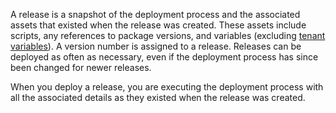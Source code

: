 A release is a snapshot of the deployment process and the associated assets that existed when the release was created. These assets include scripts, any references to package versions, and variables (excluding [tenant variables](/docs/tenants/tenant-variables/)). A version number is assigned to a release. Releases can be deployed as often as necessary, even if the deployment process has since been changed for newer releases.

When you deploy a release, you are executing the deployment process with all the associated details as they existed when the release was created.
